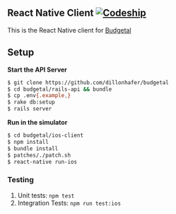 React Native Client [![Codeship](https://img.shields.io/codeship/00c1fa10-b5c6-0133-b267-7a55e39a3182/master.svg?style=flat-square)](https://codeship.com/projects/134157)
--------

This is the React Native client for [Budgetal](https://github.com/dillonhafer/budgetal)

Setup
-----

**Start the API Server**

```bash
$ git clone https://github.com/dillonhafer/budgetal
$ cd budgetal/rails-api && bundle
$ cp .env{.example,}
$ rake db:setup
$ rails server
```

**Run in the simulator**

```bash
$ cd budgetal/ios-client
$ npm install
$ bundle install
$ patches/./patch.sh
$ react-native run-ios
```

### Testing

1. Unit tests: `npm test`
2. Integration Tests: `npm run test:ios`
